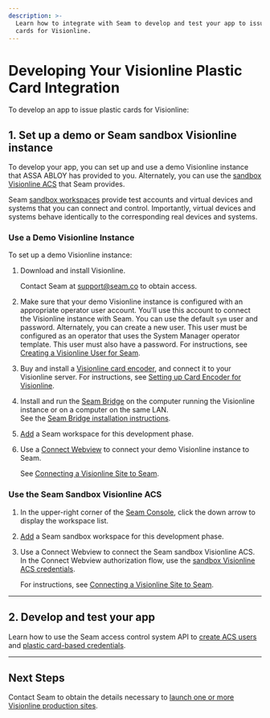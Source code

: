 ```yaml
---
description: >-
  Learn how to integrate with Seam to develop and test your app to issue plastic
  cards for Visionline.
---
```


# Developing Your Visionline Plastic Card Integration

To develop an app to issue plastic cards for Visionline:

## 1. Set up a demo or Seam sandbox Visionline instance

To develop your app, you can set up and use a demo Visionline instance that ASSA ABLOY has provided to you. Alternately, you can use the [sandbox Visionline ACS](../../../device-guides/sandbox-and-sample-data/assa-abloy-visionline-access-management-system-sample-data.md) that Seam provides.

Seam [sandbox workspaces](../../../core-concepts/workspaces/#sandbox-workspaces) provide test accounts and virtual devices and systems that you can connect and control. Importantly, virtual devices and systems behave identically to the corresponding real devices and systems.

### Use a Demo Visionline Instance

To set up a demo Visionline instance:

1.  Download and install Visionline.

    Contact Seam at [support@seam.co](mailto:support@seam.co) to obtain access.
2. Make sure that your demo Visionline instance is configured with an appropriate operator user account. You'll use this account to connect the Visionline instance with Seam. You can use the default `sym` user and password. Alternately, you can create a new user. This user must be configured as an operator that uses the System Manager operator template. This user must also have a password. For instructions, see [Creating a Visionline User for Seam](creating-a-visionline-user-for-seam.md).
3. Buy and install a [Visionline card encoder](https://estore.assaabloyglobalsolutions.com/no/marine/rfid-encoder-updater-complete.html), and connect it to your Visionline server. For instructions, see [Setting up Card Encoder for Visionline](setting-up-card-encoder-for-visionline.md).
4. Install and run the [Seam Bridge](../../../capability-guides/seam-bridge.md) on the computer running the Visionline instance or on a computer on the same LAN.\
   See the [Seam Bridge installation instructions](../../../capability-guides/seam-bridge.md#installation-instructions).
5. [Add](../../../core-concepts/workspaces/#create-a-sandbox-workspace) a Seam workspace for this development phase.
6.  Use a [Connect Webview](../../../core-concepts/connect-webviews/) to connect your demo Visionline instance to Seam.

    See [Connecting a Visionline Site to Seam](connecting-a-visionline-site-to-seam.md).

### Use the Seam Sandbox Visionline ACS

1. In the upper-right corner of the [Seam Console](https://console.seam.co/), click the down arrow to display the workspace list.
2. [Add](../../../core-concepts/workspaces/#create-a-sandbox-workspace) a Seam sandbox workspace for this development phase.
3.  Use a Connect Webview to connect the Seam sandbox Visionline ACS.\
    In the Connect Webview authorization flow, use the [sandbox Visionline ACS credentials](../../../device-guides/sandbox-and-sample-data/assa-abloy-visionline-access-management-system-sample-data.md).

    For instructions, see [Connecting a Visionline Site to Seam](connecting-a-visionline-site-to-seam.md).

***

## 2. Develop and test your app

Learn how to use the Seam access control system API to [create ACS users](../../../products/access-systems/user-management.md#create-an-acs-user) and [plastic card-based credentials](../../../capability-guides/access-systems/managing-credentials.md#create-a-key-card-based-credential).

***

## Next Steps

Contact Seam to obtain the details necessary to [launch one or more Visionline production sites](launching-your-visionline-production-sites.md).&#x20;
